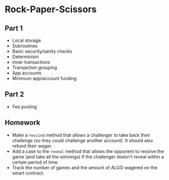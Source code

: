 # Rock-Paper-Scissors

## Part 1

* Local storage
* Subroutines
* Basic security/sanity checks
* Determinism
* Inner transactions
* Transaction grouping
* App accounts
* Minimum app/account funding

## Part 2

* Fee pooling

## Homework

* Make a `rescind` method that allows a challenger to take back their challenge (so they could challenge another account). It should also refund their wager.
* Add a case to the `reveal` method that allows the opponent to resolve the game (and take all the winnings) if the challenger doesn't reveal within a certain period of time.
* Track the number of games and the amount of ALGO wagered on the smart contract.
